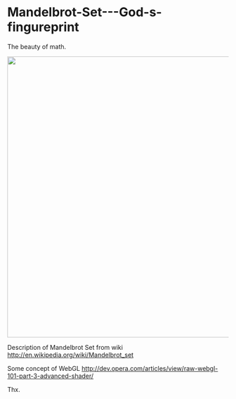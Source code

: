 Mandelbrot-Set---God-s-fingureprint
===================================

The beauty of math.

<img width=640 src="https://github.com/Geek4IT/Mandelbrot-Set---God-s-fingureprint/blob/master/image.png"/> 

Description of Mandelbrot Set from wiki
http://en.wikipedia.org/wiki/Mandelbrot_set

Some concept of WebGL
http://dev.opera.com/articles/view/raw-webgl-101-part-3-advanced-shader/

Thx.
